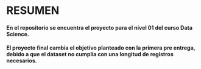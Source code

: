 # RESUMEN
#### En el repositorio se encuentra el proyecto para el nivel 01 del curso Data Science.
#### El proyecto final cambia el objetivo planteado con la primera pre entrega, debido a que el dataset no cumplia con una longitud de registros necesarios.
